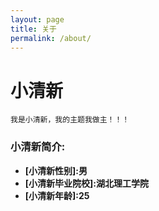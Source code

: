 ```yaml
---
layout: page
title: 关于
permalink: /about/
---
```

# 小清新

	我是小清新，我的主题我做主！！！

### 小清新简介:

- **[小清新性别]:男**
- **[小清新毕业院校]:湖北理工学院**
- **[小清新年龄]:25**
